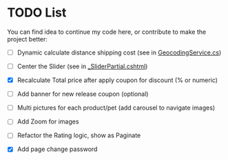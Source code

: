 # TODO List
You can find idea to continue my code here, or contribute to make the project better:

- [ ] Dynamic calculate distance shipping cost (see in [GeocodingService.cs](PetIslandWeb/Services/ORS/GeocodingService.cs))

- [ ] Center the Slider (see in [_SliderPartial.cshtml](PetIslandWeb/Views/Shared/_SliderPartial.cshtml))

- [x] Recalculate Total price after apply coupon for discount (% or numeric)

- [ ] Add banner for new release coupon (optional)

- [ ] Multi pictures for each product/pet (add carousel to navigate images)

- [ ] Add Zoom for images

- [ ] Refactor the Rating logic, show as Paginate

- [x] Add page change password